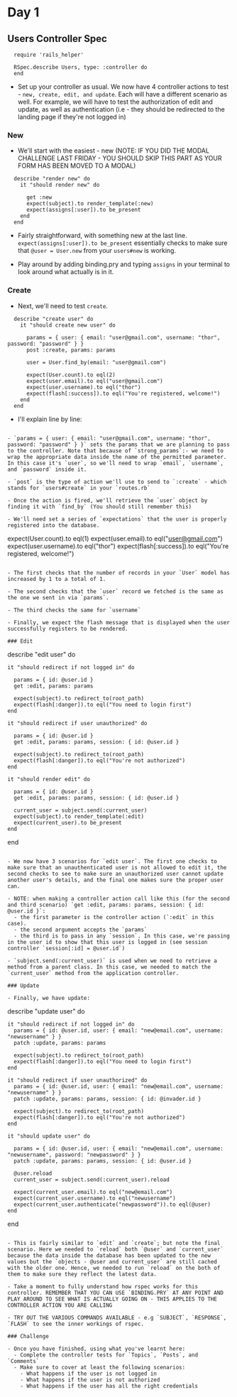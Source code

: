 # Day 1

## Users Controller Spec

```
  require 'rails_helper'

  RSpec.describe Users, type: :controller do
  end
```

- Set up your controller as usual. We now have 4 controller actions to test - `new, create, edit, and update`. Each will have a different scenario as well. For example, we will have to test
the authorization of edit and update, as well as authentication (i.e - they should be redirected to the landing page if they're not logged in)

### New

- We'll start with the easiest - new (NOTE: IF YOU DID THE MODAL CHALLENGE LAST FRIDAY - YOU SHOULD SKIP THIS PART AS YOUR FORM HAS BEEN MOVED TO A MODAL)

```
  describe "render new" do
    it "should render new" do

      get :new
      expect(subject).to render_template(:new)
      expect(assigns[:user]).to be_present
    end
  end
```

- Fairly straightforward, with something new at the last line. `expect(assigns[:user]).to be_present` essentially checks to make sure that `@user = User.new` from your `users#new` is working.

- Play around by adding binding.pry and typing `assigns` in your terminal to look around what actually is in it.

### Create

- Next, we'll need to test `create`.

```
  describe "create user" do
    it "should create new user" do

      params = { user: { email: "user@gmail.com", username: "thor", password: "password" } }
      post :create, params: params

      user = User.find_by(email: "user@gmail.com")

      expect(User.count).to eql(2)
      expect(user.email).to eql("user@gmail.com")
      expect(user.username).to eql("thor")
      expect(flash[:success]).to eql("You're registered, welcome!")
    end
  end
```

- I'll explain line by line:

```

- `params = { user: { email: "user@gmail.com", username: "thor", password: "password" } }` sets the params that we are planning to pass to the controller. Note that because of `strong_params`:- we need to wrap the appropriate data inside the name of the permitted parameter. In this case it's `user`, so we'll need to wrap `email`, `username`, and `password` inside it.

- `post` is the type of action we'll use to send to `:create` - which stands for `users#create` in your `routes.rb`

- Once the action is fired, we'll retrieve the `user` object by finding it with `find_by` (You should still remember this)

- We'll need set a series of `expectations` that the user is properly registered into the database.

```
  expect(User.count).to eql(1)
  expect(user.email).to eql("user@gmail.com")
  expect(user.username).to eql("thor")
  expect(flash[:success]).to eql("You're registered, welcome!")
```

- The first checks that the number of records in your `User` model has increased by 1 to a total of 1.

- The second checks that the `user` record we fetched is the same as the one we sent in via `params`.

- The third checks the same for `username`

- Finally, we expect the flash message that is displayed when the user successfully registers to be rendered.

### Edit

```
  describe "edit user" do

    it "should redirect if not logged in" do

      params = { id: @user.id }
      get :edit, params: params

      expect(subject).to redirect_to(root_path)
      expect(flash[:danger]).to eql("You need to login first")
    end

    it "should redirect if user unauthorized" do

      params = { id: @user.id }
      get :edit, params: params, session: { id: @user.id }

      expect(subject).to redirect_to(root_path)
      expect(flash[:danger]).to eql("You're not authorized")
    end

    it "should render edit" do

      params = { id: @user.id }
      get :edit, params: params, session: { id: @user.id }

      current_user = subject.send(:current_user)
      expect(subject).to render_template(:edit)
      expect(current_user).to be_present
    end
  end
```

- We now have 3 scenarios for `edit user`. The first one checks to make sure that an unauthenticated user is not allowed to edit it, the second checks to see to make sure an unauthorized user cannot update another user's details, and the final one makes sure the proper user can.

- NOTE: when making a controller action call like this (for the second and third scenario) `get :edit, params: params, session: { id: @user.id }`:
  - the first parameter is the controller action (`:edit` in this case).
  - the second argument accepts the `params`
  - the third is to pass in any `session`. In this case, we're passing in the user id to show that this user is logged in (see session controller `session[:id] = @user.id`)

- `subject.send(:current_user)` is used when we need to retrieve a method from a parent class. In this case, we needed to match the `current_user` method from the application controller.

### Update

- Finally, we have update:

```
  describe "update user" do

    it "should redirect if not logged in" do
      params = { id: @user.id, user: { email: "new@email.com", username: "newusername" } }
      patch :update, params: params

      expect(subject).to redirect_to(root_path)
      expect(flash[:danger]).to eql("You need to login first")
    end

    it "should redirect if user unauthorized" do
      params = { id: @user.id, user: { email: "new@email.com", username: "newusername" } }
      patch :update, params: params, session: { id: @invader.id }

      expect(subject).to redirect_to(root_path)
      expect(flash[:danger]).to eql("You're not authorized")
    end

    it "should update user" do

      params = { id: @user.id, user: { email: "new@email.com", username: "newusername", password: "newpassword" } }
      patch :update, params: params, session: { id: @user.id }

      @user.reload
      current_user = subject.send(:current_user).reload

      expect(current_user.email).to eql("new@email.com")
      expect(current_user.username).to eql("newusername")
      expect(current_user.authenticate("newpassword")).to eql(@user)
    end
  end
```

- This is fairly similar to `edit` and `create`; but note the final scenario. Here we needed to `reload` both `@user` and `current_user` because the data inside the database has been updated to the new values but the `objects - @user and current_user` are still cached with the older one. Hence, we needed to run `reload` on the both of them to make sure they reflect the latest data.

- Take a moment to fully understand how rspec works for this controller. REMEMBER THAT YOU CAN USE `BINDING.PRY` AT ANY POINT AND PLAY AROUND TO SEE WHAT IS ACTUALLY GOING ON - THIS APPLIES TO THE CONTROLLER ACTION YOU ARE CALLING

- TRY OUT THE VARIOUS COMMANDS AVAILABLE - e.g `SUBJECT`, `RESPONSE`, `FLASH` to see the inner workings of rspec.

### Challenge

- Once you have finished, using what you've learnt here:
  - Complete the controller tests for `Topics`, `Posts`, and `Comments`
  - Make sure to cover at least the following scenarios:
    - What happens if the user is not logged in
    - What happens if the user is not authorized
    - What happens if the user has all the right credentials
